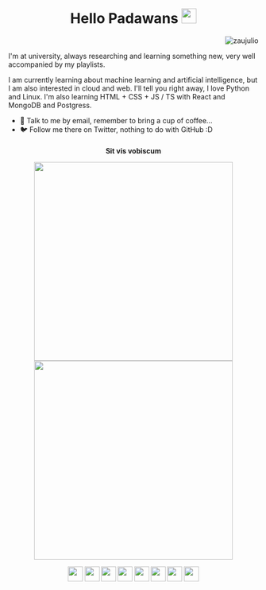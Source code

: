 <h1 align="center">
  Hello Padawans
  <img src="https://media.giphy.com/media/nDg8O2z3Rmk6Y/source.gif" width="30px">
</h1>

<p align="right"> <img src="https://komarev.com/ghpvc/?username=zaujulio&color=blue" alt="zaujulio" /> </p>

I'm at university, always researching and learning something new, very well accompanied by my playlists.

I am currently learning about machine learning and artificial intelligence, but I am also interested in cloud and web. I'll tell you right away, I love Python and Linux. I'm also learning HTML + CSS + JS / TS with React and MongoDB and Postgress.

- 📧 Talk to me by email, remember to bring a cup of coffee...
- 🐦 Follow me there on Twitter, nothing to do with GitHub :D


<h4 align="center">Sit vis vobiscum</>

<p align="center">
  <img align="top" src="https://github-readme-stats.vercel.app/api?username=zaujulio&&show_icons=true&theme=radical&include_all_commits=true" width=400>
  <img src="https://cr-ss-service.azurewebsites.net/api/ScreenShot?widget=summary&username=zaujulio&badges=2&show-avatar=false&style=--header-bg-color:%23141321;--bg-color:%23D83A7C;--badge-bg-color:%23141321;--badge-text-color:%23A5FFF7;" width=400>    
</p>


<p align="center">
<a href="https://twitter.com/Zau_Galvao?s=09" target="blank"><img align="center" src="https://cdn.jsdelivr.net/npm/simple-icons@3.0.1/icons/twitter.svg" height="30" width="30" /></a>
<a href="https://www.linkedin.com/in/zaujulio" target="blank"><img align="center" src="https://cdn.jsdelivr.net/npm/simple-icons@3.0.1/icons/linkedin.svg" height="30" width="30" /></a>
<a href="https://www.facebook.com/ZauJulio" target="blank"><img align="center" src="https://cdn.jsdelivr.net/npm/simple-icons@3.0.1/icons/facebook.svg" height="30" width="30" /></a>
<a href="https://www.instagram.com/ZauJulio/" target="blank"><img align="center" src="https://cdn.jsdelivr.net/npm/simple-icons@3.0.1/icons/instagram.svg" height="30" width="30" /></a>
<a href="https://open.spotify.com/user/22h43nfzwiryoykpab2bd76ha?si=r7hAIFhvRUqrQylhZaep7g" target="blank"><img align="center" src="https://cdn.jsdelivr.net/npm/simple-icons@3.0.1/icons/spotify.svg" height="30" width="30" /></a>
<a href="https://api.whatsapp.com/send?phone=5584998651868&text=Ol%C3%A1%2C%20Hello%2C%20Bonjour%2C%20Hola%2C%20Hallo" target="blank"><img align="center" src="https://cdn.jsdelivr.net/npm/simple-icons@3.0.1/icons/whatsapp.svg" height="30" width="30" /></a>
<a href="https://t.me/ZauJulio" target="blank"><img align="center" src="https://cdn.jsdelivr.net/npm/simple-icons@3.0.1/icons/telegram.svg" height="30" width="30" /></a>
<a href="http://zauhdf@gmail.com/" target="blank"><img align="center" src="https://cdn.jsdelivr.net/npm/@internetarchive/icon-email@1.1.3/email.svg" height="30" width="30" /></a>
</p>

